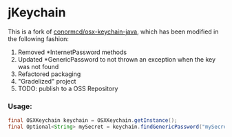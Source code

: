 # jKeychain

This is a fork of [conormcd/osx-keychain-java](https://github.com/conormcd/osx-keychain-java), 
which has been modified in the following fashion:
1. Removed *InternetPassword methods
2. Updated *GenericPassword to not thrown an exception when the key was not found
3. Refactored packaging 
4. "Gradelized" project
5. TODO: publish to a OSS Repository

### Usage:

```java
final OSXKeychain keychain = OSXKeychain.getInstance();
final Optional<String> mySecret = keychain.findGenericPassword("mySecret", "username");
```
